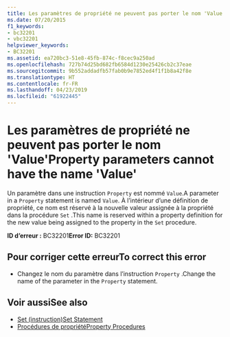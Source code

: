 ```yaml
---
title: Les paramètres de propriété ne peuvent pas porter le nom 'Value'
ms.date: 07/20/2015
f1_keywords:
- bc32201
- vbc32201
helpviewer_keywords:
- BC32201
ms.assetid: ea720bc3-51e8-45fb-874c-f8cec9a250ad
ms.openlocfilehash: 727b74d25bd682fb6584d1230e25426cb2c37eae
ms.sourcegitcommit: 9b552addadfb57fab0b9e7852ed4f1f1b8a42f8e
ms.translationtype: HT
ms.contentlocale: fr-FR
ms.lasthandoff: 04/23/2019
ms.locfileid: "61922445"
---
```

# <a name="property-parameters-cannot-have-the-name-value"></a><span data-ttu-id="72f48-102">Les paramètres de propriété ne peuvent pas porter le nom 'Value'</span><span class="sxs-lookup"><span data-stu-id="72f48-102">Property parameters cannot have the name 'Value'</span></span>
<span data-ttu-id="72f48-103">Un paramètre dans une instruction `Property` est nommé `Value`.</span><span class="sxs-lookup"><span data-stu-id="72f48-103">A parameter in a `Property` statement is named `Value`.</span></span> <span data-ttu-id="72f48-104">À l’intérieur d’une définition de propriété, ce nom est réservé à la nouvelle valeur assignée à la propriété dans la procédure `Set` .</span><span class="sxs-lookup"><span data-stu-id="72f48-104">This name is reserved within a property definition for the new value being assigned to the property in the `Set` procedure.</span></span>  
  
 <span data-ttu-id="72f48-105">**ID d’erreur :** BC32201</span><span class="sxs-lookup"><span data-stu-id="72f48-105">**Error ID:** BC32201</span></span>  
  
## <a name="to-correct-this-error"></a><span data-ttu-id="72f48-106">Pour corriger cette erreur</span><span class="sxs-lookup"><span data-stu-id="72f48-106">To correct this error</span></span>  
  
- <span data-ttu-id="72f48-107">Changez le nom du paramètre dans l’instruction `Property` .</span><span class="sxs-lookup"><span data-stu-id="72f48-107">Change the name of the parameter in the `Property` statement.</span></span>  
  
## <a name="see-also"></a><span data-ttu-id="72f48-108">Voir aussi</span><span class="sxs-lookup"><span data-stu-id="72f48-108">See also</span></span>

- [<span data-ttu-id="72f48-109">Set (instruction)</span><span class="sxs-lookup"><span data-stu-id="72f48-109">Set Statement</span></span>](../../visual-basic/language-reference/statements/set-statement.md)
- [<span data-ttu-id="72f48-110">Procédures de propriété</span><span class="sxs-lookup"><span data-stu-id="72f48-110">Property Procedures</span></span>](../../visual-basic/programming-guide/language-features/procedures/property-procedures.md)
